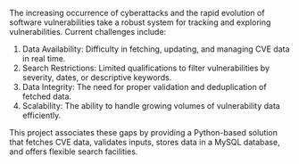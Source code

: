 The increasing occurrence of cyberattacks and the rapid evolution of software vulnerabilities take a robust system for tracking and exploring vulnerabilities. 
Current challenges include:
1.	Data Availability: Difficulty in fetching, updating, and managing CVE data in real time.
2.	Search Restrictions: Limited qualifications to filter vulnerabilities by severity, dates, or descriptive keywords.
3.	Data Integrity: The need for proper validation and deduplication of fetched data.
4.	Scalability: The ability to handle growing volumes of vulnerability data efficiently.
 
This project associates these gaps by providing a Python-based solution that fetches CVE data, validates inputs, stores data in a MySQL database, and offers flexible search facilities.
